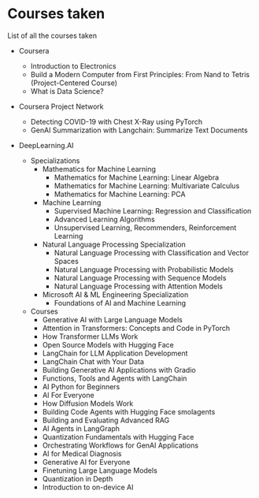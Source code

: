 # Courses taken
List of all the courses taken

- Coursera
  - Introduction to Electronics
  - Build a Modern Computer from First Principles: From Nand to Tetris (Project-Centered Course)
  - What is Data Science?
 
- Coursera Project Network
  - Detecting COVID-19 with Chest X-Ray using PyTorch
  - GenAI Summarization with Langchain: Summarize Text Documents

 
- DeepLearning.AI
  - Specializations
    - Mathematics for Machine Learning
      - Mathematics for Machine Learning: Linear Algebra
      - Mathematics for Machine Learning: Multivariate Calculus
      - Mathematics for Machine Learning: PCA
    - Machine Learning
      - Supervised Machine Learning: Regression and Classification
      - Advanced Learning Algorithms
      - Unsupervised Learning, Recommenders, Reinforcement Learning
    - Natural Language Processing Specialization
      - Natural Language Processing with Classification and Vector Spaces
      - Natural Language Processing with Probabilistic Models
      - Natural Language Processing with Sequence Models
      - Natural Language Processing with Attention Models
    - Microsoft AI & ML Engineering Specialization
      - Foundations of AI and Machine Learning
  - Courses
    - Generative AI with Large Language Models
    - Attention in Transformers: Concepts and Code in PyTorch
    - How Transformer LLMs Work
    - Open Source Models with Hugging Face
    - LangChain for LLM Application Development
    - LangChain Chat with Your Data
    - Building Generative AI Applications with Gradio
    - Functions, Tools and Agents with LangChain
    - AI Python for Beginners
    - AI For Everyone
    - How Diffusion Models Work
    - Building Code Agents with Hugging Face smolagents
    - Building and Evaluating Advanced RAG
    - AI Agents in LangGraph
    - Quantization Fundamentals with Hugging Face
    - Orchestrating Workflows for GenAI Applications
    - AI for Medical Diagnosis
    - Generative AI for Everyone
    - Finetuning Large Language Models
    - Quantization in Depth
    - Introduction to on-device AI
